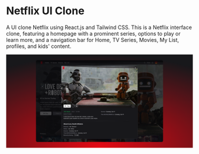 # Netflix UI Clone

A UI clone Netflix using React.js and Tailwind CSS.
This is a Netflix interface clone, featuring a homepage with a prominent series, options to play or learn more, and a navigation bar for Home, TV Series, Movies, My List, profiles, and kids' content.

![Netflix UI Clone Screenshot](/public/screenshot.png)
